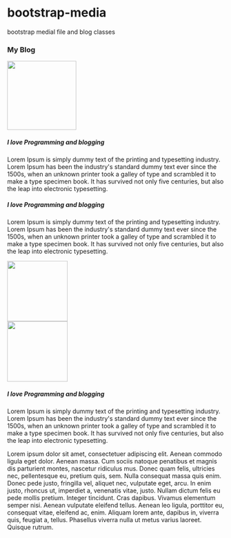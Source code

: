 # bootstrap-media
bootstrap medial file and blog classes
 <div class="media-section">
          <div class="title text-center mb-3">
      <h3 class="font-weight-bolder background-light">My Blog</h3>
    </div>
           <div class="media border m-3 mt-3">
           <img class="rounded-circle mr-3" style="width:160px" src="D:\New image1\img_v5.jpg">
           <div class="media-body">
           <h5>I love Programming and blogging</h5>
           <p>Lorem Ipsum is simply dummy text of the printing and typesetting industry. Lorem Ipsum has been the industry's standard dummy text ever since the 1500s, when an unknown printer took a galley of type and scrambled it to make a type specimen book. It has survived not only five centuries, but also the leap into electronic typesetting.</p>
           </div>
         </div>
          <div class="media border m-3 mt-3">
           <div class="media-body">
           <h5>I love Programming and blogging</h5>
           <p>Lorem Ipsum is simply dummy text of the printing and typesetting industry. Lorem Ipsum has been the industry's standard dummy text ever since the 1500s, when an unknown printer took a galley of type and scrambled it to make a type specimen book. It has survived not only five centuries, but also the leap into electronic typesetting.</p>
           </div>
           <img class="rounded-circle mr-3" style="width:140px" src="D:\New image1\towhid_pr.jpg">
         </div>
          <div class="media border m-3 mt-3">
            <img class="rounded-circle mr-3 align-self-center" style="width:140px" src="D:\New image1\towhid_pr.jpg">
           <div class="media-body">
           <h5>I love Programming and blogging</h5>
           <p>Lorem Ipsum is simply dummy text of the printing and typesetting industry. Lorem Ipsum has been the industry's standard dummy text ever since the 1500s, when an unknown printer took a galley of type and scrambled it to make a type specimen book. It has survived not only five centuries, but also the leap into electronic typesetting.</p>
           <p>Lorem ipsum dolor sit amet, consectetuer adipiscing elit. Aenean commodo ligula eget dolor. Aenean massa. Cum sociis natoque penatibus et magnis dis parturient montes, nascetur ridiculus mus. Donec quam felis, ultricies nec, pellentesque eu, pretium quis, sem. Nulla consequat massa quis enim. Donec pede justo, fringilla vel, aliquet nec, vulputate eget, arcu. In enim justo, rhoncus ut, imperdiet a, venenatis vitae, justo. Nullam dictum felis eu pede mollis pretium. Integer tincidunt. Cras dapibus. Vivamus elementum semper nisi. Aenean vulputate eleifend tellus. Aenean leo ligula, porttitor eu, consequat vitae, eleifend ac, enim. Aliquam lorem ante, dapibus in, viverra quis, feugiat a, tellus. Phasellus viverra nulla ut metus varius laoreet. Quisque rutrum.</p>
           </div>
        </div>
        </div>
